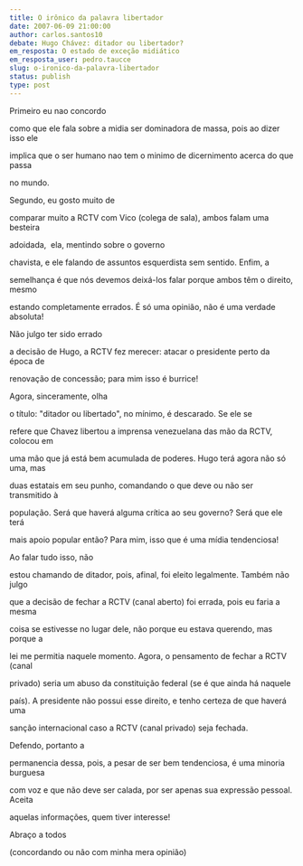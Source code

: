 ```yaml
---
title: O irônico da palavra libertador
date: 2007-06-09 21:00:00
author: carlos.santos10
debate: Hugo Chávez: ditador ou libertador?
em_resposta: O estado de exceção midiático 
em_resposta_user: pedro.taucce
slug: o-ironico-da-palavra-libertador
status: publish 
type: post
---
```


  

  

Primeiro eu nao concordo  

como que ele fala sobre a midia ser dominadora de massa, pois ao dizer isso ele  

implica que o ser humano nao tem o minimo de dicernimento acerca do que passa  

no mundo.  

  

Segundo, eu gosto muito de  

comparar muito a RCTV com Vico (colega de sala), ambos falam uma besteira  

adoidada,  ela, mentindo sobre o governo  

chavista, e ele falando de assuntos esquerdista sem sentido. Enfim, a  

semelhança é que nós devemos deixá-los falar porque ambos têm o direito, mesmo  

estando completamente errados. É só uma opinião, não é uma verdade absoluta!  

  

Não julgo ter sido errado  

a decisão de Hugo, a RCTV fez merecer: atacar o presidente perto da época de  

renovação de concessão; para mim isso é burrice!  

  

Agora, sinceramente, olha  

o título: "ditador ou libertado", no mínimo, é descarado. Se ele se  

refere que Chavez libertou a imprensa venezuelana das mão da RCTV, colocou em  

uma mão que já está bem acumulada de poderes. Hugo terá agora não só uma, mas  

duas estatais em seu punho, comandando o que deve ou não ser transmitido à  

população. Será que haverá alguma crítica ao seu governo? Será que ele terá  

mais apoio popular então? Para mim, isso que é uma mídia tendenciosa!  

  

Ao falar tudo isso, não  

estou chamando de ditador, pois, afinal, foi eleito legalmente. Também não julgo  

que a decisão de fechar a RCTV (canal aberto) foi errada, pois eu faria a mesma  

coisa se estivesse no lugar dele, não porque eu estava querendo, mas porque a  

lei me permitia naquele momento. Agora, o pensamento de fechar a RCTV (canal  

privado) seria um abuso da constituição federal (se é que ainda há naquele  

país). A presidente não possui esse direito, e tenho certeza de que haverá uma  

sanção internacional caso a RCTV (canal privado) seja fechada.  

  

Defendo, portanto a  

permanencia dessa, pois, a pesar de ser bem tendenciosa, é uma minoria burguesa  

com voz e que não deve ser calada, por ser apenas sua expressão pessoal. Aceita  

aquelas informações, quem tiver interesse!  

  

Abraço a todos  

(concordando ou não com minha mera opinião)  

  

